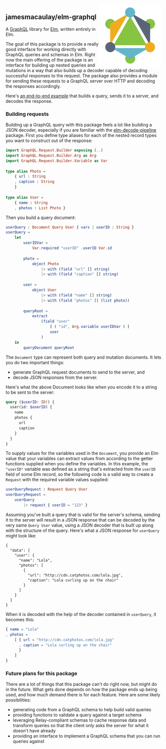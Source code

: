 <img src="elm-graphql.png" alt="elm-graphql logo" width="40%" align="right">

## jamesmacaulay/elm-graphql

A [GraphQL](http://graphql.org) library for [Elm](http://elm-lang.org), written entirely in Elm.

The goal of this package is to provide a really good interface for working directly with GraphQL queries and schemas in Elm. Right now the main offering of the package is an interface for building up nested queries and mutations in a way that also builds up a decoder capable of decoding successful responses to the request. The package also provides a module for sending these requests to a GraphQL server over HTTP and decoding the responses accordingly.

Here's [an end-to-end example](https://github.com/jamesmacaulay/elm-graphql/tree/master/example) that builds a query, sends it to a server, and decodes the response.

### Building requests

Building up a GraphQL query with this package feels a lot like building a JSON decoder, especially if you are familiar with the [elm-decode-pipeline](http://package.elm-lang.org/packages/NoRedInk/elm-decode-pipeline/3.0.0) package. First you define type aliases for each of the nested record types you want to construct out of the response:


```elm
import GraphQL.Request.Builder exposing (..)
import GraphQL.Request.Builder.Arg as Arg
import GraphQL.Request.Builder.Variable as Var

type alias Photo =
    { url : String
    , caption : String
    }

type alias User =
    { name : String
    , photos : List Photo }
```

Then you build a query document:

```elm
userQuery : Document Query User { vars | userID : String }
userQuery =
    let
        userIDVar =
            Var.required "userID" .userID Var.id

        photo =
            object Photo
                |> with (field "url" [] string)
                |> with (field "caption" [] string)

        user =
            object User
                |> with (field "name" [] string)
                |> with (field "photos" [] (list photo))
        
        queryRoot =
            extract
                (field "user"
                    [ ( "id", Arg.variable userIDVar ) ]
                    user
                )
    in
        queryDocument queryRoot
```

The `Document` type can represent both query and mutation documents. It lets you do two important things:
  
  * generate GraphQL request documents to send to the server, and
  * decode JSON responses from the server.

Here's what the above Document looks like when you encode it to a string to be sent to the server:

```graphql
query ($userID: ID!) {
  user(id: $userID) {
    name
    photos {
      url
      caption
    }
  }
}
```

To supply values for the variables used in the `Document`, you provide an Elm value that your variables can extract values from according to the getter functions supplied when you define the variables. In this example, the `"userID"` variable was defined as a string that's extracted from the `userID` field of some Elm record, so the following code is a valid way to create a `Request` with the required variable values supplied:

```elm
userQueryRequest : Request Query User
userQueryRequest =
    userQuery
        |> request { userID = "123" }
```

Assuming you've built a query that is valid for the server's schema, sending it to the server will result in a JSON response that can be decoded by the very same `Query User` value, using a JSON decoder that is built up along with the structure of the query. Here's what a JSON response for `userQuery` might look like:

```
{
  "data": {
    "user": {
      "name": "Lola",
      "photos": [
        {
          "url": "http://cdn.catphotos.com/lola.jpg",
          "caption": "Lola curling up on the chair"
        }
      ]
    }
  }
}
```

When it is decoded with the help of the decoder contained in `userQuery`, it becomes this:

```elm
{ name = "Lola"
, photos =
    [ { url = "http://cdn.catphotos.com/lola.jpg"
      , caption = "Lola curling up on the chair"
      }
    ]
}
```

### Future plans for this package

There are a lot of things that this package can't do right now, but might do in the future. What gets done depends on how the package ends up being used, and how much demand there is for each feature. Here are some likely possibilities:

* generating code from a GraphQL schema to help build valid queries
* providing functions to validate a query against a target schema
* leveraging Relay-compliant schemas to cache response data and transform queries so that the client only asks the server for what it doesn't have already
* providing an interface to implement a GraphQL schema that you can run queries against
